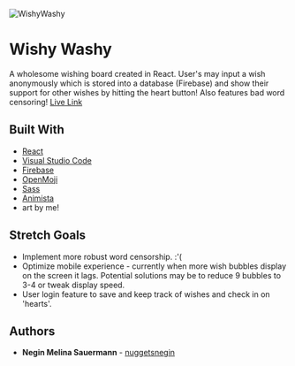 
![WishyWashy](https://i.imgur.com/TEqJuC0.png)
# Wishy Washy
A wholesome wishing board created in React. User's may input a wish anonymously which is stored into a database (Firebase) and show their support for other wishes by hitting the heart button! Also features bad word censoring!
[Live Link](https://nuggetsnegin.github.io/wishyWashy/)

## Built With

* [React](https://github.com/facebook/create-react-app)
* [Visual Studio Code](https://code.visualstudio.com/) 
* [Firebase](https://firebase.google.com/)
* [OpenMoji](https://openmoji.org/)
* [Sass](https://sass-lang.com/)
* [Animista](https://animista.net/)
* art by me!



## Stretch Goals
* Implement more robust word censorship. :'(
* Optimize mobile experience - currently when more wish bubbles display on the screen it lags. Potential solutions may be to reduce 9 bubbles to 3-4 or tweak display speed.
* User login feature to save and keep track of wishes and check in on 'hearts'. 

## Authors

* **Negin Melina Sauermann** - [nuggetsnegin](https://github.com/nuggetsnegin)
